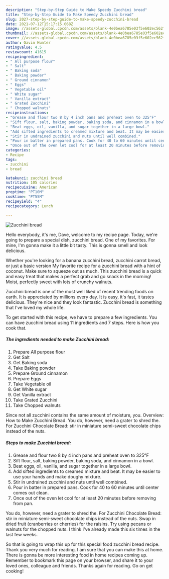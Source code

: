 ```yaml
---
description: "Step-by-Step Guide to Make Speedy Zucchini bread"
title: "Step-by-Step Guide to Make Speedy Zucchini bread"
slug: 2027-step-by-step-guide-to-make-speedy-zucchini-bread
date: 2021-07-12T15:17:15.068Z
image: //assets-global.cpcdn.com/assets/blank-4e0bea6785e03f5e602ec562f230caae08da540cada707380b4fe1bbebba43da.png
thumbnail: //assets-global.cpcdn.com/assets/blank-4e0bea6785e03f5e602ec562f230caae08da540cada707380b4fe1bbebba43da.png
cover: //assets-global.cpcdn.com/assets/blank-4e0bea6785e03f5e602ec562f230caae08da540cada707380b4fe1bbebba43da.png
author: Gavin Hunter
ratingvalue: 4.5
reviewcount: 41615
recipeingredient:
- " All purpose flour"
- " Salt"
- " Baking soda"
- " Baking powder"
- " Ground cinnamon"
- " Eggs"
- " Vegetable oil"
- " White sugar"
- " Vanilla extract"
- " Grated Zucchini"
- " Chopped walnuts"
recipeinstructions:
- "Grease and flour two 8 by 4 inch pans and preheat oven to 325°F"
- "Sift flour, salt, baking powder, baking soda, and cinnamon in a bowl."
- "Beat eggs, oil, vanilla, and sugar together in a large bowl."
- "Add sifted ingredients to creamed mixture and beat. It may be easier to use your hands and make doughy mixture."
- "Stir in undrained zucchini and nuts until well combined."
- "Pour in batter in prepared pans. Cook for 40 to 60 minutes until center comes out clean."
- "Once out of the oven let cool for at least 20 minutes before removing from pan."
categories:
- Recipe
tags:
- zucchini
- bread

katakunci: zucchini bread 
nutrition: 105 calories
recipecuisine: American
preptime: "PT10M"
cooktime: "PT55M"
recipeyield: "4"
recipecategory: Lunch

---
```



![Zucchini bread](//assets-global.cpcdn.com/assets/blank-4e0bea6785e03f5e602ec562f230caae08da540cada707380b4fe1bbebba43da.png)

Hello everybody, it's me, Dave, welcome to my recipe page. Today, we're going to prepare a special dish, zucchini bread. One of my favorites. For mine, I'm gonna make it a little bit tasty. This is gonna smell and look delicious.

Whether you&#39;re looking for a banana zucchini bread, zucchini carrot bread, or just a basic version My favorite recipe for a zucchini bread with a hint of coconut. Make sure to squeeze out as much. This zucchini bread is a quick and easy treat that makes a perfect grab and go snack in the morning! Moist, perfectly sweet with lots of crunchy walnuts.

Zucchini bread is one of the most well liked of recent trending foods on earth. It is appreciated by millions every day. It is easy, it's fast, it tastes delicious. They're nice and they look fantastic. Zucchini bread is something that I've loved my whole life.


To get started with this recipe, we have to prepare a few ingredients. You can have zucchini bread using 11 ingredients and 7 steps. Here is how you cook that.

<!--inarticleads1-->

##### The ingredients needed to make Zucchini bread:

1. Prepare  All purpose flour
1. Get  Salt
1. Get  Baking soda
1. Take  Baking powder
1. Prepare  Ground cinnamon
1. Prepare  Eggs
1. Take  Vegetable oil
1. Get  White sugar
1. Get  Vanilla extract
1. Take  Grated Zucchini
1. Take  Chopped walnuts


Since not all zucchini contains the same amount of moisture, you. Overview: How to Make Zucchini Bread. You do, however, need a grater to shred the. For Zucchini Chocolate Bread: stir in miniature semi-sweet chocolate chips instead of the nuts. 

<!--inarticleads2-->

##### Steps to make Zucchini bread:

1. Grease and flour two 8 by 4 inch pans and preheat oven to 325°F
1. Sift flour, salt, baking powder, baking soda, and cinnamon in a bowl.
1. Beat eggs, oil, vanilla, and sugar together in a large bowl.
1. Add sifted ingredients to creamed mixture and beat. It may be easier to use your hands and make doughy mixture.
1. Stir in undrained zucchini and nuts until well combined.
1. Pour in batter in prepared pans. Cook for 40 to 60 minutes until center comes out clean.
1. Once out of the oven let cool for at least 20 minutes before removing from pan.


You do, however, need a grater to shred the. For Zucchini Chocolate Bread: stir in miniature semi-sweet chocolate chips instead of the nuts. Swap in dried fruit (cranberries or cherries) for the raisins. Try using pecans or walnuts for the chopped nuts. I think I&#39;ve already made this six times in the last few weeks. 

So that is going to wrap this up for this special food zucchini bread recipe. Thank you very much for reading. I am sure that you can make this at home. There is gonna be more interesting food in home recipes coming up. Remember to bookmark this page on your browser, and share it to your loved ones, colleague and friends. Thanks again for reading. Go on get cooking!
